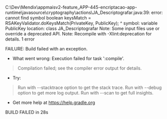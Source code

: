 C:\Dev\Mendix\appmaisv2-feature_APP-445-encriptacao-app-runtime\javasource\cryptography\actions\JA_Descriptografar.java:39: error: cannot find symbol
		boolean keysMatch = RSAKeyValidator.doKeysMatch(PrivateKey, PublicKey);
		                                                            ^
  symbol:   variable PublicKey
  location: class JA_Descriptografar
Note: Some input files use or override a deprecated API.
Note: Recompile with -Xlint:deprecation for details.
1 error

FAILURE: Build failed with an exception.

* What went wrong:
Execution failed for task ':compile'.
> Compilation failed; see the compiler error output for details.

* Try:
> Run with --stacktrace option to get the stack trace.
> Run with --debug option to get more log output.
> Run with --scan to get full insights.

* Get more help at https://help.gradle.org

BUILD FAILED in 28s

